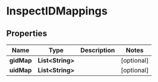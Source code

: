 

# InspectIDMappings


## Properties

| Name | Type | Description | Notes |
|------------ | ------------- | ------------- | -------------|
|**gidMap** | **List&lt;String&gt;** |  |  [optional] |
|**uidMap** | **List&lt;String&gt;** |  |  [optional] |



